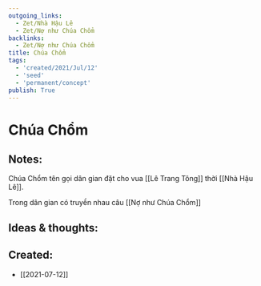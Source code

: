 ```yaml
---
outgoing_links:
  - Zet/Nhà Hậu Lê
  - Zet/Nợ như Chúa Chổm
backlinks:
  - Zet/Nợ như Chúa Chổm
title: Chúa Chổm
tags:
  - 'created/2021/Jul/12'
  - 'seed'
  - 'permanent/concept'
publish: True
---
```

# Chúa Chổm

## Notes:
Chúa Chổm tên gọi dân gian đặt cho vua [[Lê Trang Tông]] thời [[Nhà Hậu Lê]].

Trong dân gian có truyền nhau câu [[Nợ như Chúa Chổm]]

## Ideas & thoughts:

## Created:
- [[2021-07-12]]
